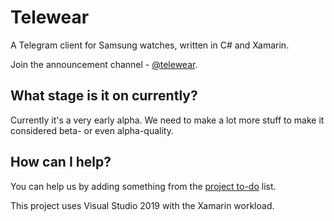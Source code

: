 # Telewear
A Telegram client for Samsung watches, written in C# and Xamarin.

Join the announcement channel - [@telewear](https://t.me/telewear).

## What stage is it on currently?
Currently it's a very early alpha. We need to make a lot more stuff to make it considered beta- or even alpha-quality.

## How can I help?
You can help us by adding something from the [project to-do](https://github.com/telewear/telewear/projects/1) list.

This project uses Visual Studio 2019 with the Xamarin workload.
